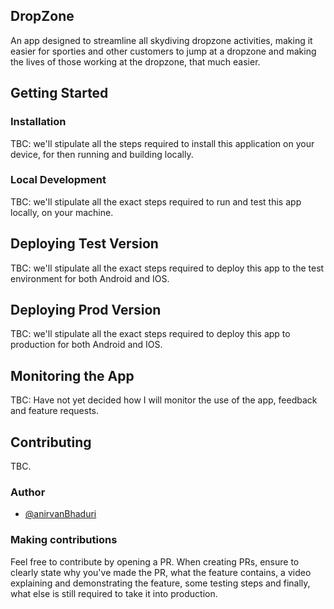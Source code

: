 ## DropZone

An app designed to streamline all skydiving dropzone activities, making it
easier for sporties and other customers to jump at a dropzone and making the lives
of those working at the dropzone, that much easier.

## Getting Started

### Installation

TBC: we'll stipulate all the steps required to install this application on your device, for then 
running and building locally.

### Local Development

TBC: we'll stipulate all the exact steps required to run and test this app locally, on your machine.

## Deploying Test Version

TBC: we'll stipulate all the exact steps required to deploy this app to the test environment
for both Android and IOS.

## Deploying Prod Version

TBC: we'll stipulate all the exact steps required to deploy this app to production
for both Android and IOS.

## Monitoring the App

TBC: Have not yet decided how I will monitor the use of the app, feedback and feature requests.

## Contributing

TBC.

### Author

- [@anirvanBhaduri](https://github.com/anirvanBhaduri)

### Making contributions

Feel free to contribute by opening a PR. When creating PRs, ensure to clearly state why you've made the PR,
what the feature contains, a video explaining and demonstrating the feature, some testing steps and finally, what else is
still required to take it into production.